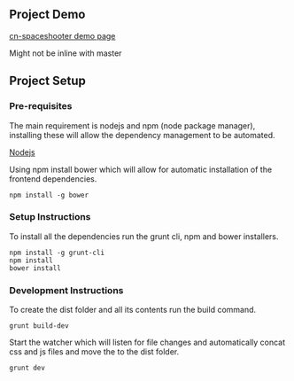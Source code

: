 ## Project Demo 

[cn-spaceshooter demo page](http://unitoxic.github.io/cn-spaceshooter/)

Might not be inline with master

## Project Setup

### Pre-requisites

The main requirement is nodejs and npm (node package manager), installing these will allow the dependency management to be automated.

[Nodejs](http://nodejs.org/)

Using npm install bower which will allow for automatic installation of the frontend dependencies.
```
npm install -g bower
```

### Setup Instructions

To install all the dependencies run the grunt cli, npm and bower installers.
```
npm install -g grunt-cli
npm install
bower install
```

### Development Instructions

To create the dist folder and all its contents run the build command.
```
grunt build-dev
```

Start the watcher which will listen for file changes and automatically concat css and js files and move the to the dist folder.
```
grunt dev
```
